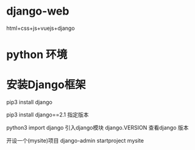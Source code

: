 # django-web
html+css+js+vuejs+django

# python 环境

# 安装Django框架
pip3 install django

pip3 install django==2.1 指定版本

python3 
import django 引入django模块
django.VERSION 查看django 版本

开设一个(mysite)项目 
django-admin startproject mysite 


